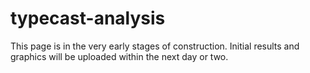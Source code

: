 # typecast-analysis
This page is in the very early stages of construction. 
Initial results and graphics will be uploaded within the next day or two.

